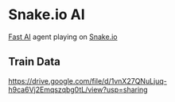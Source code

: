 # Snake.io AI
[Fast AI](https://docs.fast.ai/) agent playing on [Snake.io](https://snake.io/)

## Train Data
https://drive.google.com/file/d/1vnX27QNuLjuq-h9ca6Vj2Emqszqbg0tL/view?usp=sharing
